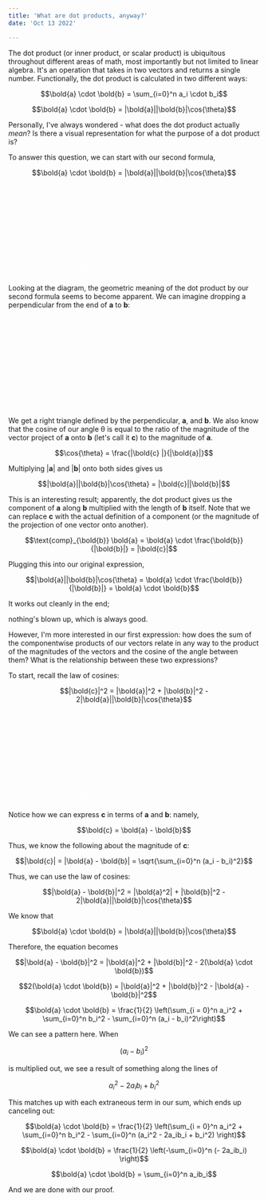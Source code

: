 ```yaml
---
title: 'What are dot products, anyway?'
date: 'Oct 13 2022'

---
```


The dot product (or inner product, or scalar product) is ubiquitous throughout different areas of math, most importantly but not limited to linear algebra. It's an operation that takes in two vectors and returns a single number. Functionally, the dot product is calculated in two different ways: 

$$\bold{a} \cdot \bold{b} = \sum_{i=0}^n a_i \cdot b_i$$

$$\bold{a} \cdot \bold{b} = |\bold{a}||\bold{b}|\cos{\theta}$$

Personally, I've always wondered - what does the dot product actually *mean*? Is there a visual representation for what the purpose of a dot product is?

To answer this question, we can start with our second formula, 

$$\bold{a} \cdot \bold{b} = |\bold{a}||\bold{b}|\cos{\theta}$$

<?xml version="1.0" encoding="UTF-8"?>
<svg xmlns="http://www.w3.org/2000/svg" xmlns:xlink="http://www.w3.org/1999/xlink" width="226pt" height="140pt" viewBox="0 0 113.784 71.457" version="1.1" fill="white">
<defs>
<g>
<symbol overflow="visible" id="glyph0-0">
<path style="stroke:none;" d=""/>
</symbol>
<symbol overflow="visible" id="glyph0-1">
<path style="stroke:none;" d="M 2.140625 -4 L 2.140625 -6.921875 L 0.375 -6.84375 L 0.375 -6.375 C 0.984375 -6.375 1.0625 -6.375 1.0625 -5.984375 L 1.0625 0 L 1.53125 0 L 2.015625 -0.5625 C 2.09375 -0.484375 2.578125 0.0625 3.46875 0.0625 C 4.953125 0.0625 5.984375 -0.84375 5.984375 -2.21875 C 5.984375 -3.546875 5.046875 -4.484375 3.59375 -4.484375 C 2.875 -4.484375 2.375 -4.203125 2.140625 -4 Z M 2.1875 -0.984375 L 2.1875 -3.484375 C 2.46875 -3.84375 2.9375 -4.125 3.484375 -4.125 C 4.703125 -4.125 4.703125 -2.921875 4.703125 -2.21875 C 4.703125 -1.75 4.703125 -1.203125 4.453125 -0.8125 C 4.15625 -0.40625 3.703125 -0.296875 3.375 -0.296875 C 2.6875 -0.296875 2.296875 -0.84375 2.1875 -0.984375 Z M 2.1875 -0.984375 "/>
</symbol>
<symbol overflow="visible" id="glyph0-2">
<path style="stroke:none;" d="M 3.734375 -0.765625 C 3.734375 -0.453125 3.734375 0 4.765625 0 L 5.25 0 C 5.4375 0 5.5625 0 5.5625 -0.234375 C 5.5625 -0.46875 5.4375 -0.46875 5.296875 -0.46875 C 4.6875 -0.484375 4.6875 -0.609375 4.6875 -0.84375 L 4.6875 -2.984375 C 4.6875 -3.875 3.984375 -4.515625 2.5 -4.515625 C 1.9375 -4.515625 0.71875 -4.46875 0.71875 -3.59375 C 0.71875 -3.15625 1.0625 -2.96875 1.328125 -2.96875 C 1.640625 -2.96875 1.96875 -3.1875 1.96875 -3.59375 C 1.96875 -3.890625 1.78125 -4.0625 1.75 -4.09375 C 2.03125 -4.140625 2.34375 -4.15625 2.46875 -4.15625 C 3.203125 -4.15625 3.5625 -3.734375 3.5625 -2.984375 L 3.5625 -2.640625 C 2.84375 -2.609375 0.3125 -2.515625 0.3125 -1.078125 C 0.3125 -0.125 1.5625 0.0625 2.25 0.0625 C 3.046875 0.0625 3.515625 -0.34375 3.734375 -0.765625 Z M 3.5625 -2.328125 L 3.5625 -1.390625 C 3.5625 -0.421875 2.640625 -0.296875 2.390625 -0.296875 C 1.890625 -0.296875 1.484375 -0.640625 1.484375 -1.09375 C 1.484375 -2.15625 3.0625 -2.296875 3.5625 -2.328125 Z M 3.5625 -2.328125 "/>
</symbol>
<symbol overflow="visible" id="glyph1-0">
<path style="stroke:none;" d=""/>
</symbol>
<symbol overflow="visible" id="glyph1-1">
<path style="stroke:none;" d="M 4.53125 -4.984375 C 4.53125 -5.640625 4.359375 -7.03125 3.34375 -7.03125 C 1.953125 -7.03125 0.421875 -4.21875 0.421875 -1.9375 C 0.421875 -1 0.703125 0.109375 1.609375 0.109375 C 3.015625 0.109375 4.53125 -2.75 4.53125 -4.984375 Z M 1.46875 -3.625 C 1.640625 -4.25 1.84375 -5.046875 2.25 -5.765625 C 2.515625 -6.25 2.875 -6.8125 3.328125 -6.8125 C 3.8125 -6.8125 3.875 -6.171875 3.875 -5.609375 C 3.875 -5.109375 3.796875 -4.609375 3.5625 -3.625 Z M 3.46875 -3.296875 C 3.359375 -2.84375 3.15625 -2 2.765625 -1.28125 C 2.421875 -0.59375 2.046875 -0.109375 1.609375 -0.109375 C 1.28125 -0.109375 1.078125 -0.40625 1.078125 -1.328125 C 1.078125 -1.75 1.140625 -2.328125 1.390625 -3.296875 Z M 3.46875 -3.296875 "/>
</symbol>
</g>
<clipPath id="clip1">
  <path d="M 0 57 L 113.785156 57 L 113.785156 58 L 0 58 Z M 0 57 "/>
</clipPath>
<clipPath id="clip2">
  <path d="M 111 55 L 113.785156 55 L 113.785156 61 L 111 61 Z M 111 55 "/>
</clipPath>
</defs>
<g id="surface1">
<g clip-path="url(#clip1)" clip-rule="nonzero">
<path style="fill:none;stroke-width:0.3985;stroke-linecap:butt;stroke-linejoin:miter;stroke:#FFFFFF;stroke-opacity:1;stroke-miterlimit:10;" d="M 0.00021875 -0.00121875 L 112.9885 -0.00121875 " transform="matrix(1,0,0,-1,0.199,57.698)"/>
</g>
<g clip-path="url(#clip2)" clip-rule="nonzero">
<path style="fill:none;stroke-width:0.3985;stroke-linecap:round;stroke-linejoin:round;stroke:#FFFFFF;stroke-opacity:1;stroke-miterlimit:10;" d="M -2.070564 2.389406 C -1.695564 0.955813 -0.851814 0.280031 -0.00025125 -0.00121875 C -0.851814 -0.278562 -1.695564 -0.95825 -2.070564 -2.391844 " transform="matrix(1,0,0,-1,113.38697,57.698)"/>
</g>
<g style="fill:#FFFFFF;fill-opacity:1;">
  <use xlink:href="#glyph0-1" x="53.71" y="68.136"/>
</g>
<path style="fill:none;stroke-width:0.3985;stroke-linecap:butt;stroke-linejoin:miter;stroke:#FFFFFF;stroke-opacity:1;stroke-miterlimit:10;" d="M 0.00021875 -0.00121875 L 84.70725 56.471438 " transform="matrix(1,0,0,-1,0.199,57.698)"/>
<path style="fill:none;stroke-width:0.3985;stroke-linecap:round;stroke-linejoin:round;stroke:#FFFFFF;stroke-opacity:1;stroke-miterlimit:10;" d="M -2.071278 2.392176 C -1.694227 0.957699 -0.851302 0.278386 0.0013712 0.00103145 C -0.852381 -0.279588 -1.694211 -0.957831 -2.072321 -2.391231 " transform="matrix(0.83202,-0.55467,-0.55467,-0.83202,85.07365,1.1149)"/>
<g style="fill:#FFFFFF;fill-opacity:1;">
  <use xlink:href="#glyph0-2" x="33.63" y="28.731"/>
</g>
<g style="fill:#FFFFFF;fill-opacity:1;">
  <use xlink:href="#glyph1-1" x="15.057" y="55.488"/>
</g>
</g>
</svg>

Looking at the diagram, the geometric meaning of the dot product by our second formula seems to become apparent. We can imagine dropping a perpendicular from the end of **a** to **b**:

<?xml version="1.0" encoding="UTF-8"?>
<svg xmlns="http://www.w3.org/2000/svg" xmlns:xlink="http://www.w3.org/1999/xlink" width="226pt" height="140pt" viewBox="0 0 113.784 71.457" version="1.1">
<defs>
<g>
<symbol overflow="visible" id="glyph0-0">
<path style="stroke:none;" d=""/>
</symbol>
<symbol overflow="visible" id="glyph0-1">
<path style="stroke:none;" d="M 2.140625 -4 L 2.140625 -6.921875 L 0.375 -6.84375 L 0.375 -6.375 C 0.984375 -6.375 1.0625 -6.375 1.0625 -5.984375 L 1.0625 0 L 1.53125 0 L 2.015625 -0.5625 C 2.09375 -0.484375 2.578125 0.0625 3.46875 0.0625 C 4.953125 0.0625 5.984375 -0.84375 5.984375 -2.21875 C 5.984375 -3.546875 5.046875 -4.484375 3.59375 -4.484375 C 2.875 -4.484375 2.375 -4.203125 2.140625 -4 Z M 2.1875 -0.984375 L 2.1875 -3.484375 C 2.46875 -3.84375 2.9375 -4.125 3.484375 -4.125 C 4.703125 -4.125 4.703125 -2.921875 4.703125 -2.21875 C 4.703125 -1.75 4.703125 -1.203125 4.453125 -0.8125 C 4.15625 -0.40625 3.703125 -0.296875 3.375 -0.296875 C 2.6875 -0.296875 2.296875 -0.84375 2.1875 -0.984375 Z M 2.1875 -0.984375 "/>
</symbol>
<symbol overflow="visible" id="glyph0-2">
<path style="stroke:none;" d="M 3.734375 -0.765625 C 3.734375 -0.453125 3.734375 0 4.765625 0 L 5.25 0 C 5.4375 0 5.5625 0 5.5625 -0.234375 C 5.5625 -0.46875 5.4375 -0.46875 5.296875 -0.46875 C 4.6875 -0.484375 4.6875 -0.609375 4.6875 -0.84375 L 4.6875 -2.984375 C 4.6875 -3.875 3.984375 -4.515625 2.5 -4.515625 C 1.9375 -4.515625 0.71875 -4.46875 0.71875 -3.59375 C 0.71875 -3.15625 1.0625 -2.96875 1.328125 -2.96875 C 1.640625 -2.96875 1.96875 -3.1875 1.96875 -3.59375 C 1.96875 -3.890625 1.78125 -4.0625 1.75 -4.09375 C 2.03125 -4.140625 2.34375 -4.15625 2.46875 -4.15625 C 3.203125 -4.15625 3.5625 -3.734375 3.5625 -2.984375 L 3.5625 -2.640625 C 2.84375 -2.609375 0.3125 -2.515625 0.3125 -1.078125 C 0.3125 -0.125 1.5625 0.0625 2.25 0.0625 C 3.046875 0.0625 3.515625 -0.34375 3.734375 -0.765625 Z M 3.5625 -2.328125 L 3.5625 -1.390625 C 3.5625 -0.421875 2.640625 -0.296875 2.390625 -0.296875 C 1.890625 -0.296875 1.484375 -0.640625 1.484375 -1.09375 C 1.484375 -2.15625 3.0625 -2.296875 3.5625 -2.328125 Z M 3.5625 -2.328125 "/>
</symbol>
<symbol overflow="visible" id="glyph1-0">
<path style="stroke:none;" d=""/>
</symbol>
<symbol overflow="visible" id="glyph1-1">
<path style="stroke:none;" d="M 4.53125 -4.984375 C 4.53125 -5.640625 4.359375 -7.03125 3.34375 -7.03125 C 1.953125 -7.03125 0.421875 -4.21875 0.421875 -1.9375 C 0.421875 -1 0.703125 0.109375 1.609375 0.109375 C 3.015625 0.109375 4.53125 -2.75 4.53125 -4.984375 Z M 1.46875 -3.625 C 1.640625 -4.25 1.84375 -5.046875 2.25 -5.765625 C 2.515625 -6.25 2.875 -6.8125 3.328125 -6.8125 C 3.8125 -6.8125 3.875 -6.171875 3.875 -5.609375 C 3.875 -5.109375 3.796875 -4.609375 3.5625 -3.625 Z M 3.46875 -3.296875 C 3.359375 -2.84375 3.15625 -2 2.765625 -1.28125 C 2.421875 -0.59375 2.046875 -0.109375 1.609375 -0.109375 C 1.28125 -0.109375 1.078125 -0.40625 1.078125 -1.328125 C 1.078125 -1.75 1.140625 -2.328125 1.390625 -3.296875 Z M 3.46875 -3.296875 "/>
</symbol>
</g>
<clipPath id="clip1">
  <path d="M 0 57 L 113.785156 57 L 113.785156 58 L 0 58 Z M 0 57 "/>
</clipPath>
<clipPath id="clip2">
  <path d="M 111 55 L 113.785156 55 L 113.785156 61 L 111 61 Z M 111 55 "/>
</clipPath>
</defs>
<g id="surface1">
<g clip-path="url(#clip1)" clip-rule="nonzero">
<path style="fill:none;stroke-width:0.3985;stroke-linecap:butt;stroke-linejoin:miter;stroke:#FFFFFF;stroke-opacity:1;stroke-miterlimit:10;" d="M 0.00021875 -0.00121875 L 112.9885 -0.00121875 " transform="matrix(1,0,0,-1,0.199,57.698)"/>
</g>
<g clip-path="url(#clip2)" clip-rule="nonzero">
<path style="fill:none;stroke-width:0.3985;stroke-linecap:round;stroke-linejoin:round;stroke:#FFFFFF;stroke-opacity:1;stroke-miterlimit:10;" d="M -2.070564 2.389406 C -1.695564 0.955813 -0.851814 0.280031 -0.00025125 -0.00121875 C -0.851814 -0.278562 -1.695564 -0.95825 -2.070564 -2.391844 " transform="matrix(1,0,0,-1,113.38697,57.698)"/>
</g>
<g style="fill:#FFFFFF;fill-opacity:1;">
  <use xlink:href="#glyph0-1" x="53.71" y="68.136"/>
</g>
<path style="fill:none;stroke-width:0.3985;stroke-linecap:butt;stroke-linejoin:miter;stroke:#FFFFFF;stroke-opacity:1;stroke-miterlimit:10;" d="M 0.00021875 -0.00121875 L 84.70725 56.471438 " transform="matrix(1,0,0,-1,0.199,57.698)"/>
<path style="fill:none;stroke-width:0.3985;stroke-linecap:round;stroke-linejoin:round;stroke:#FFFFFF;stroke-opacity:1;stroke-miterlimit:10;" d="M -2.071278 2.392176 C -1.694227 0.957699 -0.851302 0.278386 0.0013712 0.00103145 C -0.852381 -0.279588 -1.694211 -0.957831 -2.072321 -2.391231 " transform="matrix(0.83202,-0.55467,-0.55467,-0.83202,85.07365,1.1149)"/>
<g style="fill:#FFFFFF;fill-opacity:1;">
  <use xlink:href="#glyph0-2" x="33.63" y="28.731"/>
</g>
<g style="fill:#FFFFFF;fill-opacity:1;">
  <use xlink:href="#glyph1-1" x="15.057" y="55.488"/>
</g>
<path style="fill:none;stroke-width:0.3985;stroke-linecap:butt;stroke-linejoin:miter;stroke:#FFFFFF;stroke-opacity:1;stroke-miterlimit:10;" d="M 85.039281 56.694094 L 85.039281 -0.00121875 " transform="matrix(1,0,0,-1,0.199,57.698)"/>
<path style="fill:none;stroke-width:0.3985;stroke-linecap:butt;stroke-linejoin:miter;stroke:#FFFFFF;stroke-opacity:1;stroke-miterlimit:10;" d="M 85.039281 -0.00121875 L 85.039281 8.502688 L 76.535375 8.502688 L 76.535375 -0.00121875 " transform="matrix(1,0,0,-1,0.199,57.698)"/>
</g>
</svg>

We get a right triangle defined by the perpendicular, **a**, and **b**. We also know that the cosine of our angle θ is equal to the ratio of the magnitude of the vector project of **a** onto **b** (let's call it **c**) to the magnitude of **a**. 

$$\cos{\theta} = \frac{|\bold{c} |}{|\bold{a}|}$$

Multiplying |**a**| and |**b**| onto both sides gives us 

$$|\bold{a}||\bold{b}|\cos{\theta} = |\bold{c}||\bold{b}|$$

This is an interesting result; apparently, the dot product gives us the component of **a** along **b** multiplied with the length of **b** itself. 
Note that we can replace **c** with the actual definition of a component (or the magnitude of the projection of one vector onto another). 

$$\text{comp}_{\bold{b}} \bold{a} = \bold{a} \cdot \frac{\bold{b}}{|\bold{b}|} = |\bold{c}|$$

Plugging this into our original expression, 

$$|\bold{a}||\bold{b}|\cos{\theta} = \bold{a} \cdot \frac{\bold{b}}{|\bold{b}|} = \bold{a} \cdot \bold{b}$$

It works out cleanly in the end; 

nothing's blown up, which is always good. 

However, I'm more interested in our first expression: how does the sum of the componentwise products of our vectors relate in any way to the product of the magnitudes of the vectors and the cosine of the angle between them? What is the relationship between these two expressions?

To start, recall the law of cosines: 

$$|\bold{c}|^2 = |\bold{a}|^2 + |\bold{b}|^2 - 2|\bold{a}||\bold{b}|\cos{\theta}$$

<?xml version="1.0" encoding="UTF-8"?>
<svg xmlns="http://www.w3.org/2000/svg" xmlns:xlink="http://www.w3.org/1999/xlink" width="226pt" height="140pt" viewBox="0 0 113.784 71.457" version="1.1">
<defs>
<g>
<symbol overflow="visible" id="glyph0-0">
<path style="stroke:none;" d=""/>
</symbol>
<symbol overflow="visible" id="glyph0-1">
<path style="stroke:none;" d="M 2.140625 -4 L 2.140625 -6.921875 L 0.375 -6.84375 L 0.375 -6.375 C 0.984375 -6.375 1.0625 -6.375 1.0625 -5.984375 L 1.0625 0 L 1.53125 0 L 2.015625 -0.5625 C 2.09375 -0.484375 2.578125 0.0625 3.46875 0.0625 C 4.953125 0.0625 5.984375 -0.84375 5.984375 -2.21875 C 5.984375 -3.546875 5.046875 -4.484375 3.59375 -4.484375 C 2.875 -4.484375 2.375 -4.203125 2.140625 -4 Z M 2.1875 -0.984375 L 2.1875 -3.484375 C 2.46875 -3.84375 2.9375 -4.125 3.484375 -4.125 C 4.703125 -4.125 4.703125 -2.921875 4.703125 -2.21875 C 4.703125 -1.75 4.703125 -1.203125 4.453125 -0.8125 C 4.15625 -0.40625 3.703125 -0.296875 3.375 -0.296875 C 2.6875 -0.296875 2.296875 -0.84375 2.1875 -0.984375 Z M 2.1875 -0.984375 "/>
</symbol>
<symbol overflow="visible" id="glyph0-2">
<path style="stroke:none;" d="M 3.734375 -0.765625 C 3.734375 -0.453125 3.734375 0 4.765625 0 L 5.25 0 C 5.4375 0 5.5625 0 5.5625 -0.234375 C 5.5625 -0.46875 5.4375 -0.46875 5.296875 -0.46875 C 4.6875 -0.484375 4.6875 -0.609375 4.6875 -0.84375 L 4.6875 -2.984375 C 4.6875 -3.875 3.984375 -4.515625 2.5 -4.515625 C 1.9375 -4.515625 0.71875 -4.46875 0.71875 -3.59375 C 0.71875 -3.15625 1.0625 -2.96875 1.328125 -2.96875 C 1.640625 -2.96875 1.96875 -3.1875 1.96875 -3.59375 C 1.96875 -3.890625 1.78125 -4.0625 1.75 -4.09375 C 2.03125 -4.140625 2.34375 -4.15625 2.46875 -4.15625 C 3.203125 -4.15625 3.5625 -3.734375 3.5625 -2.984375 L 3.5625 -2.640625 C 2.84375 -2.609375 0.3125 -2.515625 0.3125 -1.078125 C 0.3125 -0.125 1.5625 0.0625 2.25 0.0625 C 3.046875 0.0625 3.515625 -0.34375 3.734375 -0.765625 Z M 3.5625 -2.328125 L 3.5625 -1.390625 C 3.5625 -0.421875 2.640625 -0.296875 2.390625 -0.296875 C 1.890625 -0.296875 1.484375 -0.640625 1.484375 -1.09375 C 1.484375 -2.15625 3.0625 -2.296875 3.5625 -2.328125 Z M 3.5625 -2.328125 "/>
</symbol>
<symbol overflow="visible" id="glyph0-3">
<path style="stroke:none;" d="M 3.59375 -4.0625 C 3.40625 -3.890625 3.390625 -3.6875 3.390625 -3.59375 C 3.390625 -3.15625 3.734375 -2.96875 4 -2.96875 C 4.3125 -2.96875 4.640625 -3.1875 4.640625 -3.59375 C 4.640625 -4.453125 3.484375 -4.515625 2.90625 -4.515625 C 1.109375 -4.515625 0.375 -3.375 0.375 -2.21875 C 0.375 -0.890625 1.3125 0.0625 2.84375 0.0625 C 4.46875 0.0625 4.765625 -1.09375 4.765625 -1.171875 C 4.765625 -1.3125 4.625 -1.3125 4.53125 -1.3125 C 4.34375 -1.3125 4.34375 -1.28125 4.28125 -1.15625 C 4.03125 -0.53125 3.546875 -0.34375 3.046875 -0.34375 C 1.65625 -0.34375 1.65625 -1.796875 1.65625 -2.265625 C 1.65625 -2.828125 1.65625 -4.109375 2.9375 -4.109375 C 3.296875 -4.109375 3.453125 -4.09375 3.59375 -4.0625 Z M 3.59375 -4.0625 "/>
</symbol>
<symbol overflow="visible" id="glyph1-0">
<path style="stroke:none;" d=""/>
</symbol>
<symbol overflow="visible" id="glyph1-1">
<path style="stroke:none;" d="M 4.53125 -4.984375 C 4.53125 -5.640625 4.359375 -7.03125 3.34375 -7.03125 C 1.953125 -7.03125 0.421875 -4.21875 0.421875 -1.9375 C 0.421875 -1 0.703125 0.109375 1.609375 0.109375 C 3.015625 0.109375 4.53125 -2.75 4.53125 -4.984375 Z M 1.46875 -3.625 C 1.640625 -4.25 1.84375 -5.046875 2.25 -5.765625 C 2.515625 -6.25 2.875 -6.8125 3.328125 -6.8125 C 3.8125 -6.8125 3.875 -6.171875 3.875 -5.609375 C 3.875 -5.109375 3.796875 -4.609375 3.5625 -3.625 Z M 3.46875 -3.296875 C 3.359375 -2.84375 3.15625 -2 2.765625 -1.28125 C 2.421875 -0.59375 2.046875 -0.109375 1.609375 -0.109375 C 1.28125 -0.109375 1.078125 -0.40625 1.078125 -1.328125 C 1.078125 -1.75 1.140625 -2.328125 1.390625 -3.296875 Z M 3.46875 -3.296875 "/>
</symbol>
</g>
<clipPath id="clip1">
  <path d="M 0 57 L 113.785156 57 L 113.785156 58 L 0 58 Z M 0 57 "/>
</clipPath>
<clipPath id="clip2">
  <path d="M 111 55 L 113.785156 55 L 113.785156 61 L 111 61 Z M 111 55 "/>
</clipPath>
<clipPath id="clip3">
  <path d="M 79 0 L 113.785156 0 L 113.785156 64 L 79 64 Z M 79 0 "/>
</clipPath>
</defs>
<g id="surface1">
<g clip-path="url(#clip1)" clip-rule="nonzero">
<path style="fill:none;stroke-width:0.3985;stroke-linecap:butt;stroke-linejoin:miter;stroke:#FFFFFF;stroke-opacity:1;stroke-miterlimit:10;" d="M 0.00021875 -0.00121875 L 112.9885 -0.00121875 " transform="matrix(1,0,0,-1,0.199,57.698)"/>
</g>
<g clip-path="url(#clip2)" clip-rule="nonzero">
<path style="fill:none;stroke-width:0.3985;stroke-linecap:round;stroke-linejoin:round;stroke:#FFFFFF;stroke-opacity:1;stroke-miterlimit:10;" d="M -2.070564 2.389406 C -1.695564 0.955813 -0.851814 0.280031 -0.00025125 -0.00121875 C -0.851814 -0.278562 -1.695564 -0.95825 -2.070564 -2.391844 " transform="matrix(1,0,0,-1,113.38697,57.698)"/>
</g>
<g style="fill:#FFFFFF;fill-opacity:1;">
  <use xlink:href="#glyph0-1" x="53.71" y="68.136"/>
</g>
<path style="fill:none;stroke-width:0.3985;stroke-linecap:butt;stroke-linejoin:miter;stroke:#FFFFFF;stroke-opacity:1;stroke-miterlimit:10;" d="M 0.00021875 -0.00121875 L 84.70725 56.471438 " transform="matrix(1,0,0,-1,0.199,57.698)"/>
<path style="fill:none;stroke-width:0.3985;stroke-linecap:round;stroke-linejoin:round;stroke:#FFFFFF;stroke-opacity:1;stroke-miterlimit:10;" d="M -2.071278 2.392176 C -1.694227 0.957699 -0.851302 0.278386 0.0013712 0.00103145 C -0.852381 -0.279588 -1.694211 -0.957831 -2.072321 -2.391231 " transform="matrix(0.83202,-0.55467,-0.55467,-0.83202,85.07365,1.1149)"/>
<g style="fill:#FFFFFF;fill-opacity:1;">
  <use xlink:href="#glyph0-2" x="33.63" y="28.731"/>
</g>
<g style="fill:#FFFFFF;fill-opacity:1;">
  <use xlink:href="#glyph1-1" x="15.057" y="55.488"/>
</g>
<g clip-path="url(#clip3)" clip-rule="nonzero">
<path style="fill:none;stroke-width:0.3985;stroke-linecap:butt;stroke-linejoin:miter;stroke:#FFFFFF;stroke-opacity:1;stroke-miterlimit:10;" d="M 113.386938 -0.00121875 L 85.218969 56.338625 " transform="matrix(1,0,0,-1,0.199,57.698)"/>
</g>
<path style="fill:none;stroke-width:0.3985;stroke-linecap:round;stroke-linejoin:round;stroke:#FFFFFF;stroke-opacity:1;stroke-miterlimit:10;" d="M -2.072755 2.390767 C -1.693629 0.956428 -0.849789 0.276827 -0.000712251 0.000797774 C -0.848037 -0.278741 -1.693612 -0.95661 -2.070965 -2.392703 " transform="matrix(-0.44717,-0.89436,-0.89436,0.44717,85.32852,1.1826)"/>
<g style="fill:#FFFFFF;fill-opacity:1;">
  <use xlink:href="#glyph0-3" x="104.973" y="25.896"/>
</g>
</g>
</svg>

Notice how we can express **c** in terms of **a** and **b**: namely, 

$$\bold{c} = \bold{a} - \bold{b}$$

Thus, we know the following about the magnitude of **c**:

$$|\bold{c}| = |\bold{a} - \bold{b}| = \sqrt{\sum_{i=0}^n (a_i - b_i)^2}$$

Thus, we can use the law of cosines: 

$$|\bold{a} - \bold{b}|^2 = |\bold{a}^2| + |\bold{b}|^2 - 2|\bold{a}||\bold{b}|\cos{\theta}$$

We know that 

$$\bold{a} \cdot \bold{b} = |\bold{a}||\bold{b}|\cos{\theta}$$

Therefore, the equation becomes 

$$|\bold{a} - \bold{b}|^2 = |\bold{a}|^2 + |\bold{b}|^2 - 2(\bold{a} \cdot \bold{b})$$

$$2(\bold{a} \cdot \bold{b}) = |\bold{a}|^2 + |\bold{b}|^2 - |\bold{a} - \bold{b}|^2$$

$$\bold{a} \cdot \bold{b} = \frac{1}{2} \left(\sum_{i = 0}^n a_i^2 + \sum_{i=0}^n b_i^2 - \sum_{i=0}^n (a_i - b_i)^2\right)$$

We can see a pattern here. When 

$$(a_i - b_i)^2$$

is multiplied out, we see a result of something along the lines of

$$a_i^2 - 2a_ib_i + b_i^2$$

This matches up with each extraneous term in our sum, which ends up canceling out:

$$\bold{a} \cdot \bold{b} = \frac{1}{2} \left(\sum_{i = 0}^n a_i^2 + \sum_{i=0}^n b_i^2 - \sum_{i=0}^n (a_i^2 - 2a_ib_i + b_i^2) \right)$$

$$\bold{a} \cdot \bold{b} = \frac{1}{2} \left(-\sum_{i=0}^n (- 2a_ib_i) \right)$$

$$\bold{a} \cdot \bold{b} = \sum_{i=0}^n a_ib_i$$

And we are done with our proof.